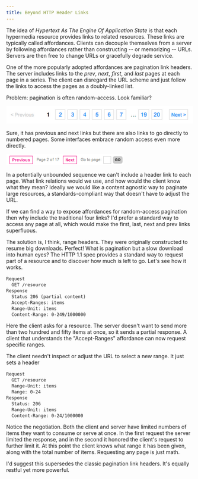 ```yaml
---
title: Beyond HTTP Header Links
---
```


The idea of *Hypertext As The Engine Of Application State* is that
each hypermedia resource provides links to related resources. These
links are typically called affordances. Clients can decouple
themselves from a server by following affordances rather than
constructing -- or memorizing -- URLs. Servers are then free to
change URLs or gracefully degrade service.

One of the more popularly adopted affordances are pagination link
headers. The server includes links to the *prev*, *next*, *first*,
and *last* pages at each page in a series. The client can disregard
the URL scheme and just follow the links to access the pages as a
doubly-linked list.

Problem: pagination is often random-access. Look familiar?

![Linked list](/images/pagination-1.png)

Sure, it has previous and next links but there are also links to
go directly to numbered pages. Some interfaces embrace random access
even more directly.

![Random access](/images/pagination-2.png)

In a potentially unbounded sequence we can't include a header link
to each page. What link relations would we use, and how would the
client know what they mean? Ideally we would like a content agnostic
way to paginate large resources, a standards-compliant way that
doesn't have to adjust the URL.

If we can find a way to expose affordances for random-access
pagination then why include the traditional four links? I'd prefer
a standard way to access any page at all, which would make the
first, last, next and prev links superfluous.

The solution is, I think, range headers. They were originally
constructed to resume big downloads. Perfect! What is pagination
but a slow download into human eyes? The HTTP 1.1 spec provides a
standard way to request part of a resource and to discover how much
is left to go. Let's see how it works.

```
Request
  GET /resource
Response
  Status 206 (partial content)
  Accept-Ranges: items
  Range-Unit: items
  Content-Range: 0-249/1000000
```

Here the client asks for a resource. The server doesn't want to
send more than two hundred and fifty items at once, so it sends a
partial response. A client that understands the "Accept-Ranges"
affordance can now request specific ranges.

The client needn't inspect or adjust the URL to select a new range. It just sets a header

```
Request
  GET /resource
  Range-Unit: items
  Range: 0-24
Response
  Status: 206
  Range-Unit: items
  Content-Range: 0-24/1000000
```

Notice the negotiation. Both the client and server have limited
numbers of items they want to consume or serve at once. In the first
request the server limited the response, and in the second it honored
the client's request to further limit it. At this point the client
knows what range it has been given, along with the total number of
items. Requesting any page is just math.

I'd suggest this supersedes the classic pagination link headers.
It's equally restful yet more powerful.
